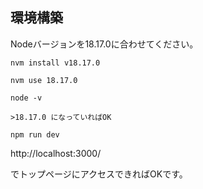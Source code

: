 ## 環境構築

Nodeバージョンを18.17.0に合わせてください。

```
nvm install v18.17.0

nvm use 18.17.0

node -v

>18.17.0 になっていればOK
```


```
npm run dev
```


http://localhost:3000/

でトップページにアクセスできればOKです。



